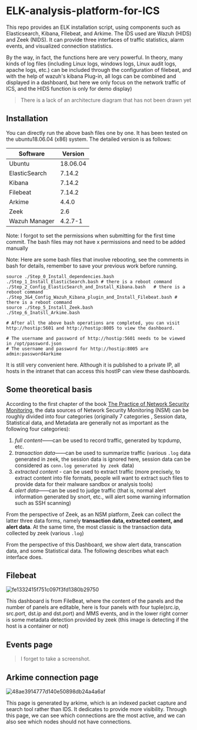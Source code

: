 # ELK-analysis-platform-for-ICS

This repo provides an ELK installation script, using components such as Elasticsearch, Kibana, FIlebeat, and Arkime. The IDS used are Wazuh (HIDS) and Zeek (NIDS). It can provide three interfaces of traffic statistics, alarm events, and visualized connection statistics.

By the way, in fact, the functions here are very powerful. In theory, many kinds of log files (including Linux logs, windows logs, Linux audit logs, apache logs, etc.) can be included through the configuration of filebeat, and with the help of wazuh's kibana Plug-in, all logs can be combined and displayed in a dashboard, but here we only focus on the network traffic of ICS, and the HIDS function is only for demo display)

> There is a lack of an architecture diagram that has not been drawn yet

## Installation

You can directly run the above bash files one by one. It has been tested on the ubuntu18.06.04 (x86) system. The detailed version is as follows:

| Software      | Version  |
| ------------- | -------- |
| Ubuntu        | 18.06.04 |
| ElasticSearch | 7.14.2   |
| Kibana        | 7.14.2   |
| Filebeat      | 7.14.2   |
| Arkime        | 4.4.0    |
| Zeek          | 2.6      |
| Wazuh Manager | 4.2.7-1  |

Note: I forgot to set the permissions when submitting for the first time commit. The bash files may not have x permissions and need to be added manually

Note: Here are some bash files that involve rebooting, see the comments in bash for details, remember to save your previous work before running.

```shell
source ./Step_0_Install_dependencies.bash
./Step_1_Install_ElasticSearch.bash	# there is a reboot command
./Step_2_Config_ElasticSearch_and_Install_Kibana.bash	# there is a reboot command
./Step_3&4_Config_Wazuh_Kibana_plugin_and_Install_Filebeat.bash	# there is a reboot command
source ./Step_5_Install_Zeek.bash
./Step_6_Inatsll_Arkime.bash

# After all the above bash operations are completed, you can visit http://hostip:5601 and http://hostip:8005 to view the dashboard.

# The username and password of http://hostip:5601 needs to be viewed in /opt/password.json
# The username and password for http://hostip:8005 are admin:password4arkime
```

It is still very convenient here. Although it is published to a private IP, all hosts in the intranet that can access this hostIP can view these dashboards.

## Some theoretical basis

According to the first chapter of the book [The Practice of Network Security Monitoring](https://nostarch.com/nsm), the data sources of Network Security Monitoring (NSM) can be roughly divided into four categories (originally 7 categories , Session data, Statistical data, and Metadata are generally not as important as the following four categories):

1. *full content*——can be used to record traffic, generated by tcpdump, etc.
2. *transaction data*——can be used to summarize traffic (various `.log` data generated in zeek, the session data is ignored here, session data can be considered as `conn.log generated by zeek `data)
3. *extracted content* - can be used to extract traffic (more precisely, to extract content into file formats, people will want to extract such files to provide data for their malware sandbox or analysis tools)
4. *alert data*——can be used to judge traffic (that is, normal alert information generated by snort, etc., will alert some warning information such as SSH scanning)

From the perspective of Zeek, as an NSM platform, Zeek can collect the latter three data forms, namely **transaction data, extracted content, and alert data**. At the same time, the most classic is the transaction data collected by zeek (various `.log`)

From the perspective of this Dashboard, we show alert data, transcation data, and some Statistical data. The following describes what each interface does.

## Filebeat

![fe1332415f751c097f3fd1380b29750](https://xiaqizhao-oss.oss-cn-beijing.aliyuncs.com/fe1332415f751c097f3fd1380b29750.png)

This dashboard is from FileBeat, where the content of the panels and the number of panels are editable, here is four panels with four tuple(src.ip, src.port, dst.ip and dst.port) and MMS events, and in the lower right corner is some metadata detection provided by zeek (this image is detecting if the host is a container or not)

## Events page

> I forget to take a screenshot.

## Arkime connection page

![48ae3914777d140e50898db24a4a6af](https://xiaqizhao-oss.oss-cn-beijing.aliyuncs.com/48ae3914777d140e50898db24a4a6af.png)

This page is generated by arkime, which is an indexed packet capture and search tool rather than IDS. It dedicates to provide more visibility. Through this page, we can see which connections are the most active, and we can also see which nodes should not have connections.

